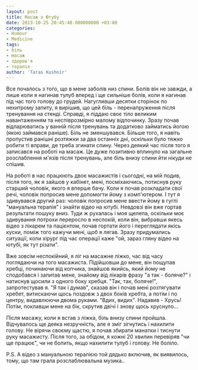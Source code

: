 ```yaml
---
layout: post
title: Масаж з Ютубу
date: 2013-10-25 20:45:40.000000000 +03:00
categories:
- Humour
- Medicine
tags:
- біль
- масаж
- здоров'я
- терапія
author: 'Taras Kushnir'
---
```


Все почалось з того, що в мене заболів низ спини. Болів він не завжди, а лише коли я нагинав тулуб вперед і ще сильніше болів, коли я нагинав під час того голову до грудей. Нагугливши десятки сторінок по нехитрому запиту, я вирішив, що цей біль - перенапруження після тренування на стенді. Справді, я піддаю своє тіло великим навантаженням та неспіврозмірно малому відпочинку. Зразу почав відпарюватись у ванній після тренувань та додатково займатись йогою (якою займався раніше). Біль не зменшувався. Більше того, я навіть пропустив ранішні розтяжки за два останніх дні, оскільки було тяжко робити ті вправи, де треба згинати спину. Через деякий час після того я записався на роботі на масаж. Це дуже позитивно вплинуло на загальне розслаблення м'язів після тренувань, але біль внизу спини йти нікуди не спішив.

На роботі в нас працюють двоє масажистів і сьогодні, на мій подив, після того, як я зайшов у кабінет, мені, посміхаючись, потиснув руку старший чоловік, якого я вперше бачу. Коли я почав розкладати свої речі, чоловік попросив мене допомогти йому з комп'ютером. І тут я здивувався другий раз: чоловік попросив мене ввести йому в гуглі "мануальна терапія" і знайти відео на ютубі. Невдовзі він вже гортав результати пошуку вниз. Туди ж рухалась і моя щелепа, оскільки моє здивування потрохи переросло в неспокій, коли він, вибравши якесь відео з лікарем та пацієнтом, почав гортати його і переглядати якісь куски, поміж того кажучи мені, щоб я лягав. Зразу придумались ситуації, коли хірург під час операції каже "ой, зараз гляну відео на ютубі, як тут різати".

<!--more-->

Вже зовсім неспокійний, я ліг на масажне ліжко, час від часу поглядаючи на того масажиста. Підійшовши до мене, він пощупав хребці, починаючи від копчика, знайшов якийсь, який йому не сподобався і запитав мене, знайому від лікарів фразу "а так - боляче?" і натиснув щосили з одного боку хребця. "Так, так, боляче!", запротестував я. "Я так і думав", сказав він і почав мені розтягувати хребет, витискаючи щось поздовж з двох боків хребта, а потім і по центру, видавлюючи двома руками. "Вдих, видих". Надавив - Хрусь! Потім, поклавши мене на бік, скрутив двічі і знову щось хруснуло...

Після масажу, коли я встав з ліжка, біль внизу спини пройшла. Відчувалось ще деяка незручність, але я зміг зігнутись і нахилити голову. Не вірячи своєму щастю, я почав збирати манатки і тиснути руку масажисту. Після того, за обідом, я кожні 20 хвилин перевіряв "чи ще працює", чи не болить, якщо нахилити тулуб і голову. Не боліло.

P.S. А відео з мануальною терапією той дядько включив, як виявилось, тому, що там грала розслаблювальна музика..
